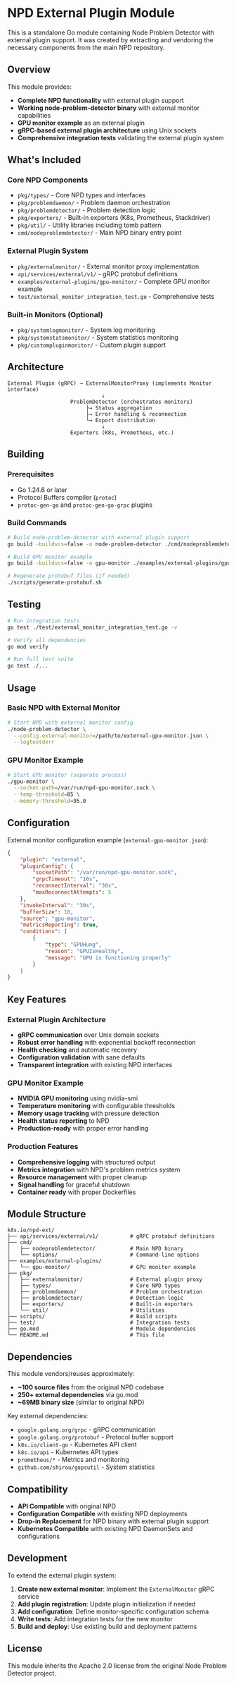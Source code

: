 # NPD External Plugin Module

This is a standalone Go module containing Node Problem Detector with external plugin support. It was created by extracting and vendoring the necessary components from the main NPD repository.

## Overview

This module provides:
- **Complete NPD functionality** with external plugin support
- **Working node-problem-detector binary** with external monitor capabilities
- **GPU monitor example** as an external plugin
- **gRPC-based external plugin architecture** using Unix sockets
- **Comprehensive integration tests** validating the external plugin system

## What's Included

### Core NPD Components
- `pkg/types/` - Core NPD types and interfaces
- `pkg/problemdaemon/` - Problem daemon orchestration
- `pkg/problemdetector/` - Problem detection logic
- `pkg/exporters/` - Built-in exporters (K8s, Prometheus, Stackdriver)
- `pkg/util/` - Utility libraries including tomb pattern
- `cmd/nodeproblemdetector/` - Main NPD binary entry point

### External Plugin System
- `pkg/externalmonitor/` - External monitor proxy implementation
- `api/services/external/v1/` - gRPC protobuf definitions
- `examples/external-plugins/gpu-monitor/` - Complete GPU monitor example
- `test/external_monitor_integration_test.go` - Comprehensive tests

### Built-in Monitors (Optional)
- `pkg/systemlogmonitor/` - System log monitoring
- `pkg/systemstatsmonitor/` - System statistics monitoring
- `pkg/custompluginmonitor/` - Custom plugin support

## Architecture

```
External Plugin (gRPC) → ExternalMonitorProxy (implements Monitor interface)
                              ↓
                    ProblemDetector (orchestrates monitors)
                         ├→ Status aggregation
                         ├→ Error handling & reconnection
                         └→ Export distribution
                              ↓
                    Exporters (K8s, Prometheus, etc.)
```

## Building

### Prerequisites
- Go 1.24.6 or later
- Protocol Buffers compiler (`protoc`)
- `protoc-gen-go` and `protoc-gen-go-grpc` plugins

### Build Commands

```bash
# Build node-problem-detector with external plugin support
go build -buildvcs=false -o node-problem-detector ./cmd/nodeproblemdetector/

# Build GPU monitor example
go build -buildvcs=false -o gpu-monitor ./examples/external-plugins/gpu-monitor/

# Regenerate protobuf files (if needed)
./scripts/generate-protobuf.sh
```

## Testing

```bash
# Run integration tests
go test ./test/external_monitor_integration_test.go -v

# Verify all dependencies
go mod verify

# Run full test suite
go test ./...
```

## Usage

### Basic NPD with External Monitor

```bash
# Start NPD with external monitor config
./node-problem-detector \
  --config.external-monitor=/path/to/external-gpu-monitor.json \
  --logtostderr
```

### GPU Monitor Example

```bash
# Start GPU monitor (separate process)
./gpu-monitor \
  --socket-path=/var/run/npd-gpu-monitor.sock \
  --temp-threshold=85 \
  --memory-threshold=95.0
```

## Configuration

External monitor configuration example (`external-gpu-monitor.json`):

```json
{
    "plugin": "external",
    "pluginConfig": {
        "socketPath": "/var/run/npd-gpu-monitor.sock",
        "grpcTimeout": "10s",
        "reconnectInterval": "30s",
        "maxReconnectAttempts": 5
    },
    "invokeInterval": "30s",
    "bufferSize": 10,
    "source": "gpu-monitor",
    "metricsReporting": true,
    "conditions": [
        {
            "type": "GPUHung",
            "reason": "GPUIsHealthy",
            "message": "GPU is functioning properly"
        }
    ]
}
```

## Key Features

### External Plugin Architecture
- **gRPC communication** over Unix domain sockets
- **Robust error handling** with exponential backoff reconnection
- **Health checking** and automatic recovery
- **Configuration validation** with sane defaults
- **Transparent integration** with existing NPD interfaces

### GPU Monitor Example
- **NVIDIA GPU monitoring** using nvidia-smi
- **Temperature monitoring** with configurable thresholds
- **Memory usage tracking** with pressure detection
- **Health status reporting** to NPD
- **Production-ready** with proper error handling

### Production Features
- **Comprehensive logging** with structured output
- **Metrics integration** with NPD's problem metrics system
- **Resource management** with proper cleanup
- **Signal handling** for graceful shutdown
- **Container ready** with proper Dockerfiles

## Module Structure

```
k8s.io/npd-ext/
├── api/services/external/v1/          # gRPC protobuf definitions
├── cmd/
│   ├── nodeproblemdetector/           # Main NPD binary
│   └── options/                       # Command-line options
├── examples/external-plugins/
│   └── gpu-monitor/                   # GPU monitor example
├── pkg/
│   ├── externalmonitor/               # External plugin proxy
│   ├── types/                         # Core NPD types
│   ├── problemdaemon/                 # Problem orchestration
│   ├── problemdetector/               # Detection logic
│   ├── exporters/                     # Built-in exporters
│   └── util/                          # Utilities
├── scripts/                           # Build scripts
├── test/                              # Integration tests
├── go.mod                             # Module dependencies
└── README.md                          # This file
```

## Dependencies

This module vendors/reuses approximately:
- **~100 source files** from the original NPD codebase
- **250+ external dependencies** via go.mod
- **~69MB binary size** (similar to original NPD)

Key external dependencies:
- `google.golang.org/grpc` - gRPC communication
- `google.golang.org/protobuf` - Protocol buffer support
- `k8s.io/client-go` - Kubernetes API client
- `k8s.io/api` - Kubernetes API types
- `prometheus/*` - Metrics and monitoring
- `github.com/shirou/gopsutil` - System statistics

## Compatibility

- **API Compatible** with original NPD
- **Configuration Compatible** with existing NPD deployments
- **Drop-in Replacement** for NPD binary with external plugin support
- **Kubernetes Compatible** with existing NPD DaemonSets and configurations

## Development

To extend the external plugin system:

1. **Create new external monitor**: Implement the `ExternalMonitor` gRPC service
2. **Add plugin registration**: Update plugin initialization if needed
3. **Add configuration**: Define monitor-specific configuration schema
4. **Write tests**: Add integration tests for the new monitor
5. **Build and deploy**: Use existing build and deployment patterns

## License

This module inherits the Apache 2.0 license from the original Node Problem Detector project.
